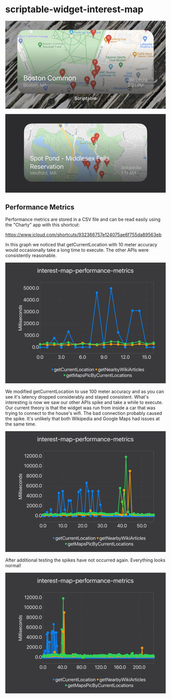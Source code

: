 # scriptable-widget-interest-map


![A medium-sized widget view of Boston Common.](media/3DFC39F6-962E-4255-9337-DBAD908AAAC6.jpeg?raw=true)

![A medium-sized widget view of Spot Pond.](media/C9BF6F28-93CC-4F8F-A848-58FD1CDB901B.png?raw=true)

## Performance Metrics
Performance metrics are stored in a CSV file and can be read easily using the "Charty" app with this shortcut:

https://www.icloud.com/shortcuts/932366757e124075ae6f755da89563eb

In this graph we noticed that getCurrentLocation with 10 meter accuracy would occasionally take a long time to execute. The other APIs were consistently reasonable.

![A graph depicting getCurrentLocation taking much longer than the other APIs](media/BB6E2934-E843-4F2F-9668-3C4890FA22DD.png?raw=true "getCurrentLocation Latency with 10 meter accuracy")

We modified getCurrentLocation to use 100 meter accuracy and as you can see it's latency dropped considerably and stayed consistent. What's interesting is now we saw our other APIs spike and take a while to execute. Our current theory is that the widget was run from inside a car that was trying to connect to the house's wifi. The bad connection probably caused the spike. It's unlikely that both Wikipedia and Google Maps had issues at the same time.

![A graph depicting getCurrentLocation taking less time consistently after being set to 100 meters. The other APIs have a blip with higher latency but that's believed to be related to internet access.](media/94455C7B-176B-4DA3-8754-A4CDC5AB482A.png?raw=true "getCurrentLocation Latency with 100 meter accuracy in the second half")

After additional testing the spikes have not occurred again. Everything looks normal!

![A graph depicting all APIs with normal latency.](media/B6B02EBA-BCE4-45BC-A7B1-15C5B5363CBF.png?raw=true "APIs are back to normal latency")
